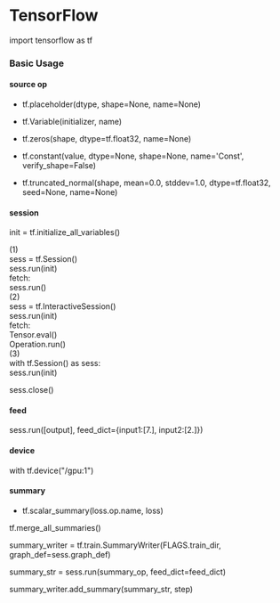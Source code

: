 # TensorFlow

import tensorflow as tf

### Basic Usage

#### source op
- tf.placeholder(dtype, shape=None, name=None)
- tf.Variable(initializer, name)

- tf.zeros(shape, dtype=tf.float32, name=None)
- tf.constant(value, dtype=None, shape=None, name='Const', verify_shape=False)
- tf.truncated_normal(shape, mean=0.0, stddev=1.0, dtype=tf.float32, seed=None, name=None)


#### session
init = tf.initialize_all_variables()

(1) <br />
sess = tf.Session() <br />
sess.run(init) <br />
fetch: <br />
sess.run() <br />
(2) <br />
sess = tf.InteractiveSession() <br />
sess.run(init) <br />
fetch: <br />
Tensor.eval() <br />
Operation.run() <br />
(3) <br />
with tf.Session() as sess: <br />
  sess.run(init) <br />

sess.close()

#### feed
sess.run([output], feed_dict={input1:[7.], input2:[2.]})

#### device
with tf.device("/gpu:1")

#### summary

- tf.scalar_summary(loss.op.name, loss)

tf.merge_all_summaries()

summary_writer = tf.train.SummaryWriter(FLAGS.train_dir, graph_def=sess.graph_def)

summary_str = sess.run(summary_op, feed_dict=feed_dict)

summary_writer.add_summary(summary_str, step)


